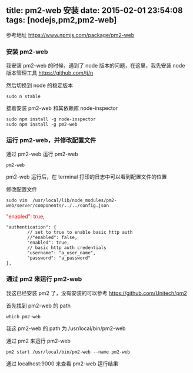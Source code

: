 title: pm2-web 安装
date: 2015-02-01 23:54:08
tags: [nodejs,pm2,pm2-web]
---

参考地址 <https://www.npmjs.com/package/pm2-web>

### 安装 pm2-web

<!--more-->

我安装 pm2-web 的时候，遇到了 node 版本的问题，在这里，我先安装 node 版本管理工具 <https://github.com/tj/n>

然后切换到 node 的稳定版本

```
sudo n stable
```

接着安装 pm2-web 和其依赖库 node-inspector

```
sudo npm install -g node-inspector
sudo npm install -g pm2-web
```

### 运行 pm2-web，并修改配置文件

通过 pm2-web 运行 pm2-web

```
pm2-web
```

pm2-web 运行后，在 terminal 打印的日志中可以看到配置文件的位置

修改配置文件

```
sudo vim  /usr/local/lib/node_modules/pm2-web/server/components/../../config.json
```

<span style="color: red">"enabled": true,</span>


```
"authentication": {
        // set to true to enable basic http auth
        //"enabled": false,
        "enabled": true,
        // basic http auth credentials
        "username": "a_user_name",
        "password": "a_password"
},
```

### 通过 pm2 来运行 pm2-web

我这已经安装 pm2 了，没有安装的可以参考 <https://github.com/Unitech/pm2>

首先找到 pm2-web 的 path

```
which pm2-web
```

我这 pm2-web 的 path 为 /usr/local/bin/pm2-web

通过 pm2 来运行 pm2-web

```
pm2 start /usr/local/bin/pm2-web --name pm2-web
```

通过 localhost:9000 来查看 pm2-web 运行结果